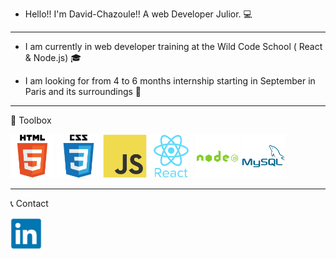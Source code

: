 - Hello!! I'm David-Chazoule!! A web Developer Julior. :computer: 

---
- I am currently in web developer training at the Wild Code School ( React & Node.js) :mortar_board:  

- I am looking for from 4 to 6 months internship starting in September in Paris and its surroundings :office:

---

:wrench: Toolbox

<img src="https://github.com/devicons/devicon/blob/master/icons/html5/html5-original-wordmark.svg" alt="HTML Logo" width="70" height="70"/> <img src="https://github.com/devicons/devicon/blob/master/icons/css3/css3-original-wordmark.svg" alt="CSS Logo" width="70" height="70"/> <img src="https://github.com/devicons/devicon/blob/master/icons/javascript/javascript-original.svg" alt="JavaScript Logo" width="70" height="70"/>
<img src="https://github.com/devicons/devicon/blob/master/icons/react/react-original-wordmark.svg" alt="React Logo Logo" width="70" height="70"/>  <img src="https://github.com/devicons/devicon/blob/master/icons/nodejs/nodejs-plain-wordmark.svg" alt="Node Logo" width="70" height="70"/> <img src="https://github.com/devicons/devicon/blob/master/icons/mysql/mysql-plain-wordmark.svg" alt="Mysql Logo" width="70" height="70"/> 

---

:telephone_receiver: Contact

<a href="https://www.linkedin.com/in/david-chazoule/">
<img src="https://github.com/devicons/devicon/blob/master/icons/linkedin/linkedin-original.svg " alt="Linkedin" width="50" height="50"/>
</a>
 
